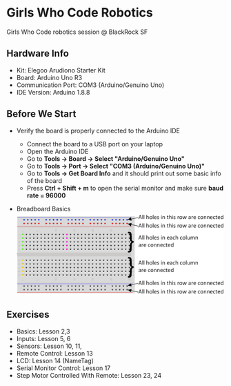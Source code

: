 # Girls Who Code Robotics
Girls Who Code robotics session @ BlackRock SF

## Hardware Info
* Kit: Elegoo Arudiono Starter Kit
* Board: Arduino Uno R3
* Communication Port: COM3 (Arduino/Genuino Uno)
* IDE Version: Arduino 1.8.8  

## Before We Start
* Verify the board is properly connected to the Arduino IDE
    * Connect the board to a USB port on your laptop
    * Open the Arduino IDE
    * Go to **Tools -> Board -> Select "Arduino/Genuino Uno"**
    * Go to **Tools -> Port -> Select "COM3 (Arduino/Genuino Uno)"**
    * Go to **Tools -> Get Board Info** and it should print out some basic info of the board
    * Press **Ctrl + Shift + m** to open the serial monitor and make sure **baud rate = 96000**

* Breadboard Basics
![breadboard_basics](./assets/Breadboad_Basics.png)

## Exercises
* Basics: Lesson 2,3
* Inputs: Lesson 5, 6
* Sensors: Lesson 10, 11, 
* Remote Control: Lesson 13
* LCD: Lesson 14 (NameTag)
* Serial Monitor Control: Lesson 17
* Step Motor Controlled With Remote: Lesson 23, 24